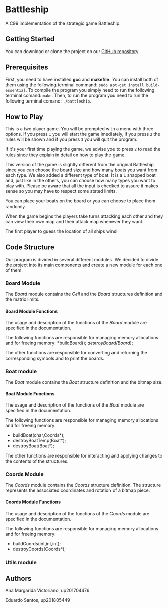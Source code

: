 # Battleship
A C99 implementation of the strategic game Battleship.

## Getting Started
You can download or clone the project on our [GitHub repository](https://github.com/MargaridaVictoriano/BattleShip).

## Prerequisites
First, you need to have installed **gcc** and **makefile**.
You can install both of them using the following terminal command: `sudo apt-get install build-essential`.
To compile the program you simply need to run the following terminal comand: `make`.
Then, to run the program you need to run the following terminal comand: `./battleship`.

## How to Play
This is a two player game.
You will be prompted with a menu with three options. If you press `1` you will start the game imediately, if you press  `2` the rules will be shown and if you press `3` you will quit the program.

If it's your first time playing the game, we advise you to press `2` to read the rules since they explain in detail on how to play the game.

This version of the game is slightly different from the original Battleship since you can choose the board size and how many boats you want from each type. We also added a different type of boat. It is a L shapped boat and, just like in the others, you can choose how many types you want to play with. Please be aware that all the input is checked to assure it makes sense so you may have to respect some stated limits.

You can place your boats on the board or you can choose to place them randomly.

When the game begins the players take turns attacking each other and they can view their own map and their attack map whenever they want.

The first player to guess the location of all ships wins!

## Code Structure
Our program is divided in several different modules. We decided to divide the project into its main components and create a new module for each one of them.

### Board Module
The _Board_ module contains the _Cell_ and the _Board_ structures definition and the matrix limits.

#### Board Module Functions
The usage and description of the functions of the _Board_ module are specified in the documentation.

The following functions are responsible for managing memory allocations and for freeing memory:
  *buildBoard();
  *destroyBoard(Board*);

The other functions are responsible for converting and returning the corresponding symbols and to print the boards.


### Boat module
The _Boat_ module contains the _Boat_ structure definition and the bitmap size.

#### Boat Module Functions
The usage and description of the functions of the _Boat_ module are specified in the documentation.

The following functions are responsible for managing memory allocations and for freeing memory:

  * buildBoat(char,Coords*);
  * destroyBoatTemp(Boat*);
  * destroyBoat(Boat*);

The other functions are responsible for interacting and applying changes to the contents of the structures.

### Coords Module
The _Coords_ module contains the _Coords_ structure definition. The structure represents the associated coordinates and rotation of a bitmap piece.

#### Coords Module Functions
The usage and description of the functions of the _Coords_ module are specified in the documentation.

The following functions are responsible for managing memory allocations and for freeing memory:

  * buildCoords(int,int,int);
  * destroyCoords(Coords*);

### Utils module



## Authors
Ana Margarida Victoriano, up201704476

Eduardo Santos, up201805449
